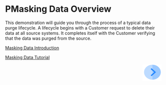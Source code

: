 # PMasking Data Overview

This demonstration will guide you through the process of a typical data purge lifecycle. A lifecycle begins with a Customer request to delete their data at all source systems. It completes itself with the Customer verifying that the data was purged from the source.

[Masking Data Introduction](/articles/demo_project/DPM_Demo_Project/06_Purging/02_Purging_Data_Introduction.md)

[Masking Data Tutorial](/articles/demo_project/DPM_Demo_Project/06_Purging/03_01_Purging_Data_Tutorial.md)



[<img align="right" width="60" height="54" src="/articles/demo_project/DPM_Demo_Project/images/Next.png">](/articles/demo_project/DPM_Demo_Project/06_Purging/02_Purging_Data_Introduction.md)
